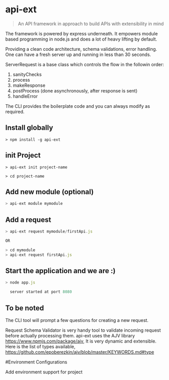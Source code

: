 
# api-ext

> An API framework in approach to build APIs with extensibility in mind

The framework is powered by express underneath.
It empowers module based programming in node.js and does a lot of heavy lifting by default.

Providing a clean code architecture, schema validations, error handling.
One can have a fresh server up and running in less than 30 seconds.

ServerRequest is a base class which controls the flow in the followin order:
1) sanityChecks
2) process
3) makeResponse
4) postProcess (done asynchronously, after response is sent)
5) handleError

The CLI provides the boilerplate code and you can always modify as required.

## Install globally

```
> npm install -g api-ext
```

## init Project

```
> api-ext init project-name

> cd project-name
```

## Add new module (optional)

```js
> api-ext module mymodule
```

## Add a request

```js
> api-ext request mymodule/firstApi.js

OR

> cd mymodule
> api-ext request firstApi.js
```

## Start the application and we are :)

```js
> node app.js

  server started at port 8080
```

## To be noted

The CLI tool will prompt a few questions for creating a new request.

Request Schema Validator is very handy tool to validate incoming request before actually processing them.
api-ext uses the AJV library https://www.npmjs.com/package/ajv, It is very dynamic and extensible.
Here is the list of types available, https://github.com/epoberezkin/ajv/blob/master/KEYWORDS.md#type

#Environment Configurations

Add environment support for project